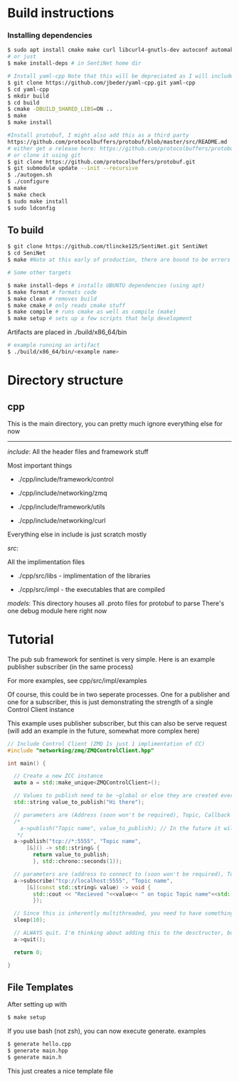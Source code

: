 # Build instructions

### Installing dependencies
```bash
$ sudo apt install cmake make curl libcurl4-gnutls-dev autoconf automake libtool g++ unzip libzmq3-dev
# or just
$ make install-deps # in SentiNet home dir

# Install yaml-cpp Note that this will be depreciated as I will include yaml cpp in third party
$ git clone https://github.com/jbeder/yaml-cpp.git yaml-cpp
$ cd yaml-cpp
$ mkdir build
$ cd build 
$ cmake -DBUILD_SHARED_LIBS=ON ..
$ make
$ make install

#Install protobuf, I might also add this as a third party
https://github.com/protocolbuffers/protobuf/blob/master/src/README.md
# either get a release here: https://github.com/protocolbuffers/protobuf/releases/tag/v3.9.1
# or clone it using git
$ git clone https://github.com/protocolbuffers/protobuf.git
$ git submodule update --init --recursive
$ ./autogen.sh
$ ./configure
$ make
$ make check
$ sudo make install
$ sudo ldconfig
```
  
## To build
``` bash 
$ git clone https://github.com/tlincke125/SentiNet.git SentiNet
$ cd SeniNet
$ make #Note at this early of production, there are bound to be errors

# Some other targets

$ make install-deps # installs UBUNTU dependencies (using apt)
$ make format # formats code
$ make clean # removes build
$ make cmake # only reads cmake stuff
$ make compile # runs cmake as well as compile (make)
$ make setup # sets up a few scripts that help development
```
 
Artifacts are placed in ./build/x86_64/bin
``` bash
# example running an artifact
$ ./build/x86_64/bin/<example name>
```

#  Directory structure

## cpp
This is the main directory, you can pretty much ignore everything else for now
***
*include*:
All the header files and framework stuff

Most important things

- ./cpp/include/framework/control

- ./cpp/include/networking/zmq

- ./cpp/include/framework/utils

- ./cpp/include/networking/curl

Everything else in include is just scratch mostly

*src*:

All the implimentation files

- ./cpp/src/libs - implimentation of the libraries

- ./cpp/src/impl - the executables that are compiled


*models*:
This directory houses all .proto files for protobuf to parse
There's one debug module here right now


# Tutorial

The pub sub framework for sentinet is very simple. Here is an example publisher subscriber (in the same process)

For more examples, see cpp/src/impl/examples

Of course, this could be in two seperate processes. One for a publisher and one for a subscriber, this is just demonstrating the strength of a single Control Client instance

This example uses publisher subscriber, but this can also be serve request (will add an example in the future, somewhat more complex here)

```cpp
// Include Control Client (ZMQ Is just 1 implimentation of CC)
#include "networking/zmq/ZMQControlClient.hpp"

int main() {

  // Create a new ZCC instance
  auto a = std::make_unique<ZMQControlClient>();

  // Values to publish need to be ~global or else they are created everytime a publisher wants to publish
  std::string value_to_publish("Hi there");

  // parameters are (Address (soon won't be required), Topic, Callback function, period)
  /*
    a->publish("Topic name", value_to_publish); // In the future it will be this easy. This is like a 5 minute addition
   */
  a->publish("tcp://*:5555", "Topic name",
      [&]() -> std::string& {
        return value_to_publish;
        }, std::chrono::seconds(1));

  // parameters are (address to connect to (soon won't be required), Topic, callback)
  a->subscribe("tcp://localhost:5555", "Topic name", 
      [&](const std::string& value) -> void {
        std::cout << "Recieved "<<value<< " on topic Topic name"<<std::endl;
        });

  // Since this is inherently multithreaded, you need to have something else going on, a simple while(1) works too
  sleep(10);

  // ALWAYS quit. I'm thinking about adding this to the desctructor, but for now, quit, this terminates threads and stops callbacks
  a->quit();

  return 0;

}
```


## File Templates
After setting up with
```bash
$ make setup
```
If you use bash (not zsh), you can now execute generate. examples

```bash
$ generate hello.cpp
$ generate main.hpp
$ generate main.h
```

This just creates a nice template file



